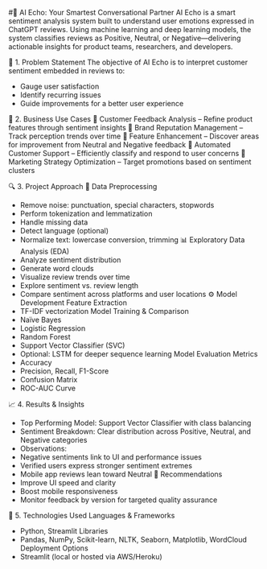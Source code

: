 #💬 AI Echo: Your Smartest Conversational Partner
AI Echo is a smart sentiment analysis system built to understand user emotions expressed in ChatGPT reviews. Using machine learning and deep learning models, the system classifies reviews as Positive, Neutral, or Negative—delivering actionable insights for product teams, researchers, and developers.

📌 1. Problem Statement
The objective of AI Echo is to interpret customer sentiment embedded in reviews to:
- Gauge user satisfaction
- Identify recurring issues
- Guide improvements for a better user experience

💼 2. Business Use Cases
🔹 Customer Feedback Analysis – Refine product features through sentiment insights
🔹 Brand Reputation Management – Track perception trends over time
🔹 Feature Enhancement – Discover areas for improvement from Neutral and Negative feedback
🔹 Automated Customer Support – Efficiently classify and respond to user concerns
🔹 Marketing Strategy Optimization – Target promotions based on sentiment clusters

🔍 3. Project Approach
📂 Data Preprocessing
- Remove noise: punctuation, special characters, stopwords
- Perform tokenization and lemmatization
- Handle missing data
- Detect language (optional)
- Normalize text: lowercase conversion, trimming
📊 Exploratory Data Analysis (EDA)
- Analyze sentiment distribution
- Generate word clouds
- Visualize review trends over time
- Explore sentiment vs. review length
- Compare sentiment across platforms and user locations
⚙️ Model Development
Feature Extraction
- TF-IDF vectorization
Model Training & Comparison
- Naïve Bayes
- Logistic Regression
- Random Forest
- Support Vector Classifier (SVC)
- Optional: LSTM for deeper sequence learning
Model Evaluation Metrics
- Accuracy
- Precision, Recall, F1-Score
- Confusion Matrix
- ROC-AUC Curve

📈 4. Results & Insights
- Top Performing Model: Support Vector Classifier with class balancing
- Sentiment Breakdown: Clear distribution across Positive, Neutral, and Negative categories
- Observations:
- Negative sentiments link to UI and performance issues
- Verified users express stronger sentiment extremes
- Mobile app reviews lean toward Neutral
🔧 Recommendations
- Improve UI speed and clarity
- Boost mobile responsiveness
- Monitor feedback by version for targeted quality assurance

🧪 5. Technologies Used
Languages & Frameworks
- Python, Streamlit
Libraries
- Pandas, NumPy, Scikit-learn, NLTK, Seaborn, Matplotlib, WordCloud
Deployment Options
- Streamlit (local or hosted via AWS/Heroku)





